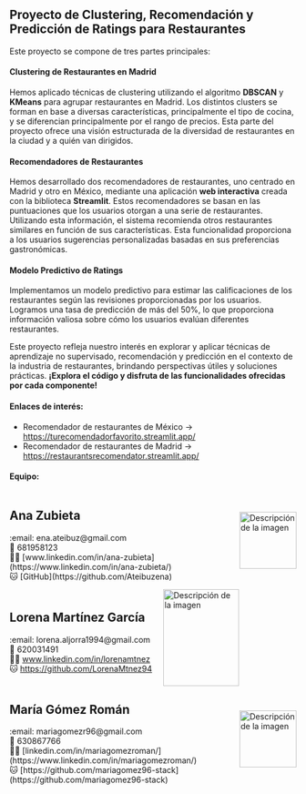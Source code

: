 ## **Proyecto de Clustering, Recomendación y Predicción de Ratings para Restaurantes** ##
Este proyecto se compone de tres partes principales:

#### **Clustering de Restaurantes en Madrid** ####
Hemos aplicado técnicas de clustering utilizando el algoritmo **DBSCAN** y **KMeans** para agrupar restaurantes en Madrid. Los distintos clusters se forman en base a diversas características, principalmente el tipo de cocina, y se diferencian principalmente por el rango de precios. Esta parte del proyecto ofrece una visión estructurada de la diversidad de restaurantes en la ciudad y a quién van dirigidos.

#### **Recomendadores de Restaurantes** ####
Hemos desarrollado dos recomendadores de restaurantes, uno centrado en Madrid y otro en México, mediante una aplicación **web interactiva** creada con la biblioteca **Streamlit**. Estos recomendadores se basan en las puntuaciones que los usuarios otorgan a una serie de restaurantes. Utilizando esta información, el sistema recomienda otros restaurantes similares en función de sus características. Esta funcionalidad proporciona a los usuarios sugerencias personalizadas basadas en sus preferencias gastronómicas.

#### **Modelo Predictivo de Ratings** ####
Implementamos un modelo predictivo para estimar las calificaciones de los restaurantes según las revisiones proporcionadas por los usuarios. Logramos una tasa de predicción de más del 50%, lo que proporciona información valiosa sobre cómo los usuarios evalúan diferentes restaurantes.

Este proyecto refleja nuestro interés en explorar y aplicar técnicas de aprendizaje no supervisado, recomendación y predicción en el contexto de la industria de restaurantes, brindando perspectivas útiles y soluciones prácticas. **¡Explora el código y disfruta de las funcionalidades ofrecidas por cada componente!**

#### **Enlaces de interés:** ####
- Recomendador de restaurantes de México -> https://turecomendadorfavorito.streamlit.app/
- Recomendador de restaurantes de Madrid -> https://restaurantsrecomendator.streamlit.app/

#### Equipo: ####
<div style="display: flex; align-items: center;">
  <div>
    <h2>Ana Zubieta</h2>
    <p>:email: ena.ateibuz@gmail.com <br>
        &#x1F4F1; 681958123 <br>
        &#x1F468;&#x200D;&#x1F4BB; [www.linkedin.com/in/ana-zubieta](https://www.linkedin.com/in/ana-zubieta/) <br>
        &#x1F431; [GitHub](https://github.com/Ateibuzena)
    </p>
  </div>
  <img src="../Data/imagen_ane.jpg" alt="Descripción de la imagen" style="width: 100px; height: 100px; margin-left: 20px;">
</div>



<div style="display: flex; align-items: center;">
  <div>
    <h2>Lorena Martínez García</h2>
    <p>:email: lorena.aljorra1994@gmail.com <br>
        &#x1F4F1; 620031491 <br>
        &#x1F468;&#x200D;&#x1F4BB; <a href="https://www.linkedin.com/in/lorenamtnez/">www.linkedin.com/in/lorenamtnez</a> <br>
        &#x1F431; <a href="https://github.com/LorenaMtnez94">https://github.com/LorenaMtnez94</a>
    </p>
  </div>
  <img src="../Data/imagen_lorena.jpg" alt="Descripción de la imagen" style="width: 1.38in; height: 1.77in; margin-left: 20px;">
</div>



<div style="display: flex; align-items: center;">
  <div>
    <h2>María Gómez Román</h2>
    <p>:email: mariagomezr96@gmail.com <br>
        &#x1F4F1; 630867766 <br>
        &#x1F468;&#x200D;&#x1F4BB; [linkedin.com/in/mariagomezroman/](https://www.linkedin.com/in/mariagomezroman/) <br>
        &#x1F431; [https://github.com/mariagomez96-stack](https://github.com/mariagomez96-stack)
    </p>
  </div>
  <img src="../Data/imagen_maria.png" alt="Descripción de la imagen" style="width: 100px; height: 100px; margin-left: 20px;">
</div>


